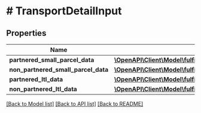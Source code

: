 # # TransportDetailInput

## Properties

Name | Type | Description | Notes
------------ | ------------- | ------------- | -------------
**partnered_small_parcel_data** | [**\OpenAPI\Client\Model\fulfillmentInboundV0\PartneredSmallParcelDataInput**](PartneredSmallParcelDataInput.md) |  | [optional]
**non_partnered_small_parcel_data** | [**\OpenAPI\Client\Model\fulfillmentInboundV0\NonPartneredSmallParcelDataInput**](NonPartneredSmallParcelDataInput.md) |  | [optional]
**partnered_ltl_data** | [**\OpenAPI\Client\Model\fulfillmentInboundV0\PartneredLtlDataInput**](PartneredLtlDataInput.md) |  | [optional]
**non_partnered_ltl_data** | [**\OpenAPI\Client\Model\fulfillmentInboundV0\NonPartneredLtlDataInput**](NonPartneredLtlDataInput.md) |  | [optional]

[[Back to Model list]](../../README.md#models) [[Back to API list]](../../README.md#endpoints) [[Back to README]](../../README.md)
